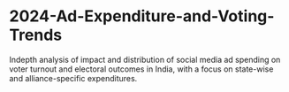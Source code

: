 # 2024-Ad-Expenditure-and-Voting-Trends
Indepth analysis of impact and distribution of social media ad spending on voter turnout and electoral outcomes in India, with a  focus on state-wise and alliance-specific expenditures. 
